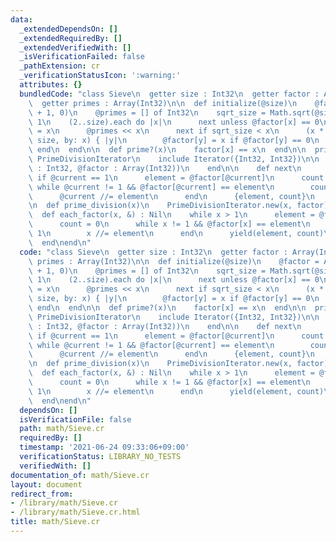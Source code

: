 ```yaml
---
data:
  _extendedDependsOn: []
  _extendedRequiredBy: []
  _extendedVerifiedWith: []
  _isVerificationFailed: false
  _pathExtension: cr
  _verificationStatusIcon: ':warning:'
  attributes: {}
  bundledCode: "class Sieve\n  getter size : Int32\n  getter factor : Array(Int32)\n\
    \  getter primes : Array(Int32)\n\n  def initialize(@size)\n    @factor = Array(Int32).new(@size\
    \ + 1, 0)\n    @primes = [] of Int32\n    sqrt_size = Math.sqrt(@size).to_i +\
    \ 1\n    (2..size).each do |x|\n      next unless @factor[x] == 0\n      @factor[x]\
    \ = x\n      @primes << x\n      next if sqrt_size < x\n      (x * x).step(to:\
    \ size, by: x) { |y|\n        @factor[y] = x if @factor[y] == 0\n      }\n   \
    \ end\n  end\n\n  def prime?(x)\n    factor[x] == x\n  end\n\n  private class\
    \ PrimeDivisionIterator\n    include Iterator({Int32, Int32})\n\n    def initialize(@current\
    \ : Int32, @factor : Array(Int32))\n    end\n\n    def next\n      return stop\
    \ if @current == 1\n      element = @factor[@current]\n      count = 0\n     \
    \ while @current != 1 && @factor[@current] == element\n        count += 1\n  \
    \      @current //= element\n      end\n      {element, count}\n    end\n  end\n\
    \n  def prime_division(x)\n    PrimeDivisionIterator.new(x, factor)\n  end\n\n\
    \  def each_factor(x, &) : Nil\n    while x > 1\n      element = @factor[x]\n\
    \      count = 0\n      while x != 1 && @factor[x] == element\n        count +=\
    \ 1\n        x //= element\n      end\n      yield(element, count)\n    end\n\
    \  end\nend\n"
  code: "class Sieve\n  getter size : Int32\n  getter factor : Array(Int32)\n  getter\
    \ primes : Array(Int32)\n\n  def initialize(@size)\n    @factor = Array(Int32).new(@size\
    \ + 1, 0)\n    @primes = [] of Int32\n    sqrt_size = Math.sqrt(@size).to_i +\
    \ 1\n    (2..size).each do |x|\n      next unless @factor[x] == 0\n      @factor[x]\
    \ = x\n      @primes << x\n      next if sqrt_size < x\n      (x * x).step(to:\
    \ size, by: x) { |y|\n        @factor[y] = x if @factor[y] == 0\n      }\n   \
    \ end\n  end\n\n  def prime?(x)\n    factor[x] == x\n  end\n\n  private class\
    \ PrimeDivisionIterator\n    include Iterator({Int32, Int32})\n\n    def initialize(@current\
    \ : Int32, @factor : Array(Int32))\n    end\n\n    def next\n      return stop\
    \ if @current == 1\n      element = @factor[@current]\n      count = 0\n     \
    \ while @current != 1 && @factor[@current] == element\n        count += 1\n  \
    \      @current //= element\n      end\n      {element, count}\n    end\n  end\n\
    \n  def prime_division(x)\n    PrimeDivisionIterator.new(x, factor)\n  end\n\n\
    \  def each_factor(x, &) : Nil\n    while x > 1\n      element = @factor[x]\n\
    \      count = 0\n      while x != 1 && @factor[x] == element\n        count +=\
    \ 1\n        x //= element\n      end\n      yield(element, count)\n    end\n\
    \  end\nend\n"
  dependsOn: []
  isVerificationFile: false
  path: math/Sieve.cr
  requiredBy: []
  timestamp: '2021-06-24 09:33:06+09:00'
  verificationStatus: LIBRARY_NO_TESTS
  verifiedWith: []
documentation_of: math/Sieve.cr
layout: document
redirect_from:
- /library/math/Sieve.cr
- /library/math/Sieve.cr.html
title: math/Sieve.cr
---
```

